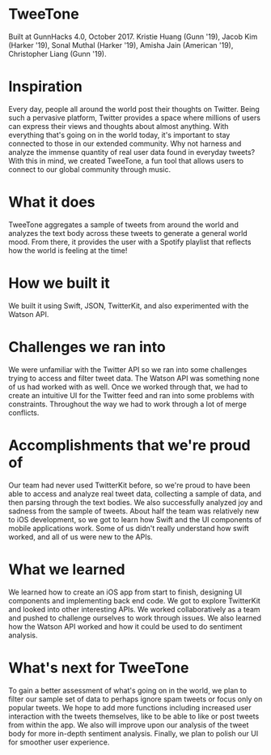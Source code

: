 # TweeTone

Built at GunnHacks 4.0, October 2017. Kristie Huang (Gunn '19), Jacob Kim (Harker '19), Sonal Muthal (Harker '19), Amisha Jain (American '19), Christopher Liang (Gunn '19).

# Inspiration
Every day, people all around the world post their thoughts on Twitter. Being such a pervasive platform, Twitter provides a space where millions of users can express their views and thoughts about almost anything. With everything that's going on in the world today, it's important to stay connected to those in our extended community. Why not harness and analyze the immense quantity of real user data found in everyday tweets? With this in mind, we created TweeTone, a fun tool that allows users to connect to our global community through music.

# What it does
TweeTone aggregates a sample of tweets from around the world and analyzes the text body across these tweets to generate a general world mood. From there, it provides the user with a Spotify playlist that reflects how the world is feeling at the time!

# How we built it
We built it using Swift, JSON, TwitterKit, and also experimented with the Watson API.

# Challenges we ran into
We were unfamiliar with the Twitter API so we ran into some challenges trying to access and filter tweet data. The Watson API was something none of us had worked with as well. Once we worked through that, we had to create an intuitive UI for the Twitter feed and ran into some problems with constraints. Throughout the way we had to work through a lot of merge conflicts.

# Accomplishments that we're proud of
Our team had never used TwitterKit before, so we're proud to have been able to access and analyze real tweet data, collecting a sample of data, and then parsing through the text bodies. We also successfully analyzed joy and sadness from the sample of tweets. About half the team was relatively new to iOS development, so we got to learn how Swift and the UI components of mobile applications work. Some of us didn't really understand how swift worked, and all of us were new to the APIs.

# What we learned
We learned how to create an iOS app from start to finish, designing UI components and implementing back end code. We got to explore TwitterKit and looked into other interesting APIs. We worked collaboratively as a team and pushed to challenge ourselves to work through issues. We also learned how the Watson API worked and how it could be used to do sentiment analysis.

# What's next for TweeTone
To gain a better assessment of what's going on in the world, we plan to filter our sample set of data to perhaps ignore spam tweets or focus only on popular tweets. We hope to add more functions including increased user interaction with the tweets themselves, like to be able to like or post tweets from within the app. We also will improve upon our analysis of the tweet body for more in-depth sentiment analysis. Finally, we plan to polish our UI for smoother user experience.
